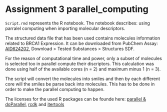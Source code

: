# Assignment 3 parallel_computing

`Script.rmd` represents the R notebook. The notebook describes: using parralel computing when importing molecular descriptors.

The structured data file that has been used contains molecules information related to BRCA1 Expression. It can be downloaded from PubChem Assay: [AID624202](https://pubchem.ncbi.nlm.nih.gov/bioassay/624202), Download > Tested Substances > Structures SDF.

For the reason of computational time and power, only a subset of molecules is selected too in parallel compute their discriptors. This calculation was done using half of the available cores (n = 2) and maximum minus 1 (n = 3).

The script will convert the molecules into smiles and then by each different core will the smiles be parse back into molecules. This has to be done in order to make the parallel computing to happen.

The licenses for the used R packages can be founde here: [parallel & doParallel](https://cran.r-project.org/web/licenses/GPL-2), [rcdk](https://cran.r-project.org/web/licenses/LGPL-3) and
[itertools](https://cran.r-project.org/web/licenses/GPL-2)
